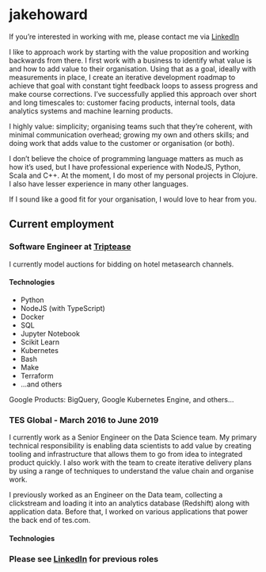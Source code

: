# jakehoward

If you’re interested in working with me, please contact me via [LinkedIn](http://linkedin.com/in/jake-h-a4ab0138)

I like to approach work by starting with the value proposition and working backwards from there. I first work with a business to identify what value is and how to add value to their organisation. Using that as a goal, ideally with measurements in place, I create an iterative development roadmap to achieve that goal with constant tight feedback loops to assess progress and make course corrections. I’ve successfully applied this approach over short and long timescales to: customer facing products, internal tools, data analytics systems and machine learning products.

I highly value: simplicity; organising teams such that they’re coherent, with minimal communication overhead; growing my own and others skills; and doing work that adds value to the customer or organisation (or both).

I don’t believe the choice of programming language matters as much as how it’s used, but I have professional experience with NodeJS, Python, Scala and C++. At the moment, I do most of my personal projects in Clojure. I also have lesser experience in many other languages.

If I sound like a good fit for your organisation, I would love to hear from you. 

## Current employment

### Software Engineer at [Triptease](https://www.triptease.com/)

I currently model auctions for bidding on hotel metasearch channels.

#### Technologies

- Python
- NodeJS (with TypeScript)
- Docker
- SQL
- Jupyter Notebook
- Scikit Learn
- Kubernetes
- Bash
- Make
- Terraform
- ...and others

Google Products: BigQuery, Google Kubernetes Engine, and others...


### TES Global - March 2016 to June 2019

I currently work as a Senior Engineer on the Data Science team. My primary technical responsibility is enabling data scientists to add value by creating tooling and infrastructure that allows them to go from idea to integrated product quickly. I also work with the team to create iterative delivery plans by using a range of techniques to understand the value chain and organise work.

I previously worked as an Engineer on the Data team, collecting a clickstream and loading it into an analytics database (Redshift) along with application data. Before that, I worked on various applications that power the back end of tes.com.

#### Technologies


### Please see [LinkedIn](https://www.linkedin.com/in/jake-h-a4ab0138/) for previous roles
